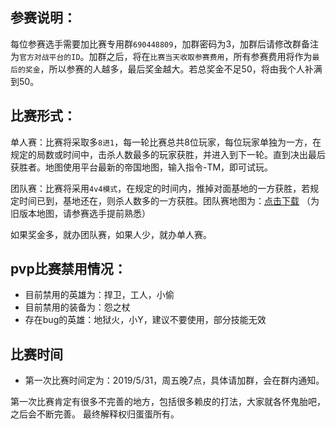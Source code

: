 参赛说明：
-------

每位参赛选手需要加比赛专用群`690448809`，加群密码为3，加群后请修改群备注为`官方对战平台的ID`。加群之后，将在`比赛当天收取参赛费用`，所有参赛费用将作为`最后的奖金`，所以参赛的人越多，最后奖金越大。若总奖金不足50，将由我个人补满到50。

比赛形式：
--------
单人赛：比赛将采取多`8进1`，每一轮比赛总共8位玩家，每位玩家单独为一方，在规定的局数或时间中，击杀人数最多的玩家获胜，并进入到下一轮。直到决出最后获胜者。地图使用平台最新的帝国地图，输入指令-TM，即可试玩。

团队赛：比赛将采用`4v4模式`，在规定的时间内，推掉对面基地的一方获胜，若规定时间已到，基地还在，则杀人数多的一方获胜。团队赛地图为：[点击下载](https://github.com/smartmiaomiao/Hero-of-the-empire/blob/master/all-maps/%E5%B8%9D%E5%9B%BD%E7%9A%84%E8%8B%B1%E9%9B%84%E5%9B%A2%E9%98%9Fpvp%E4%B8%93%E7%94%A8%E5%9B%BE1_0_1.w3x)  （为旧版本地图，请参赛选手提前熟悉）

如果奖金多，就办团队赛，如果人少，就办单人赛。

pvp比赛禁用情况：
------------
* 目前禁用的英雄为：捍卫，工人，小偷
* 目前禁用的装备为：怨之杖
* 存在bug的英雄：地狱火，小Y，建议不要使用，部分技能无效

比赛时间
--------
* 第一次比赛时间定为：2019/5/31，周五晚7点，具体请加群，会在群内通知。

第一次比赛肯定有很多不完善的地方，包括很多赖皮的打法，大家就各怀鬼胎吧，之后会不断完善。
最终解释权归蛋蛋所有。

